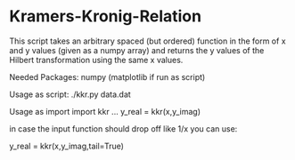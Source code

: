 # Kramers-Kronig-Relation

This script takes an arbitrary spaced (but ordered) function in the form of
x and y values (given as a numpy array) and returns the y values of the Hilbert transformation using the same x values.



Needed Packages: numpy (matplotlib if run as script)

Usage as script:
./kkr.py data.dat

Usage as import
import kkr
...
y_real = kkr(x,y_imag)

in case the input function should drop off like 1/x you can use:

y_real = kkr(x,y_imag,tail=True)